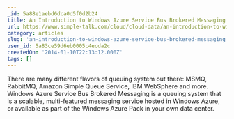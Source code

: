```yaml
---
_id: 5a88e1aebd6dca0d5f0d2b24
title: An Introduction to Windows Azure Service Bus Brokered Messaging
url: https://www.simple-talk.com/cloud/cloud-data/an-introduction-to-windows-azure-service-bus-brokered-messaging/
category: articles
slug: 'an-introduction-to-windows-azure-service-bus-brokered-messaging'
user_id: 5a83ce59d6eb0005c4ecda2c
createdOn: '2014-01-10T22:13:12.000Z'
tags: []
---
```


There are many different flavors of queuing system out there: MSMQ, RabbitMQ, Amazon Simple Queue Service, IBM WebSphere and more.  Windows Azure Service Bus Brokered Messaging is a queuing system that is a scalable, multi-featured messaging service hosted in Windows Azure, or available as part of the Windows Azure Pack in your own data center. 
